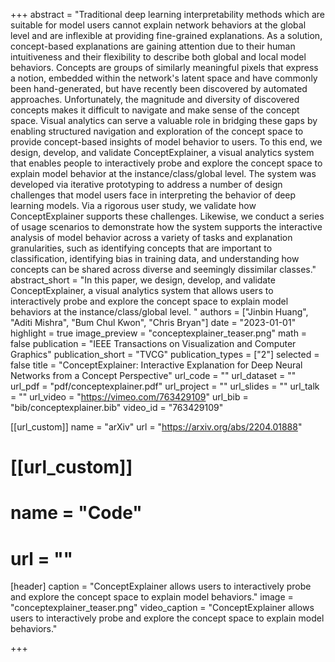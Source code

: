 +++
abstract = "Traditional deep learning interpretability methods which are suitable for model users cannot explain network behaviors at the global level and are inflexible at providing fine-grained explanations. As a solution, concept-based explanations are gaining attention due to their human intuitiveness and their flexibility to describe both global and local model behaviors. Concepts are groups of similarly meaningful pixels that express a notion, embedded within the network's latent space and have commonly been hand-generated, but have recently been discovered by automated approaches. Unfortunately, the magnitude and diversity of discovered concepts makes it difficult to navigate and make sense of the concept space. Visual analytics can serve a valuable role in bridging these gaps by enabling structured navigation and exploration of the concept space to provide concept-based insights of model behavior to users. To this end, we design, develop, and validate ConceptExplainer, a visual analytics system that enables people to interactively probe and explore the concept space to explain model behavior at the instance/class/global level. The system was developed via iterative prototyping to address a number of design challenges that model users face in interpreting the behavior of deep learning models. Via a rigorous user study, we validate how ConceptExplainer supports these challenges. Likewise, we conduct a series of usage scenarios to demonstrate how the system supports the interactive analysis of model behavior across a variety of tasks and explanation granularities, such as identifying concepts that are important to classification, identifying bias in training data, and understanding how concepts can be shared across diverse and seemingly dissimilar classes."
abstract_short = "In this paper, we design, develop, and validate ConceptExplainer, a visual analytics system that allows users to interactively probe and explore the concept space to explain model behaviors at the instance/class/global level. "
authors = ["Jinbin Huang", "Aditi Mishra", "Bum Chul Kwon", "Chris Bryan"]
date = "2023-01-01"
highlight = true
image_preview = "conceptexplainer_teaser.png"
math = false
publication = "IEEE Transactions on Visualization and Computer Graphics"
publication_short = "TVCG"
publication_types = ["2"]
selected = false
title = "ConceptExplainer: Interactive Explanation for Deep Neural Networks from a Concept Perspective"
url_code = ""
url_dataset = ""
url_pdf = "pdf/conceptexplainer.pdf"
url_project = ""
url_slides = ""
url_talk = ""
url_video = "https://vimeo.com/763429109"
url_bib = "bib/conceptexplainer.bib"
video_id = "763429109"

[[url_custom]]
name = "arXiv"
url = "https://arxiv.org/abs/2204.01888"

# [[url_custom]]
# name = "Code"
# url = ""

[header]
  caption = "ConceptExplainer allows users to interactively probe and explore the concept space to explain model behaviors."
  image = "conceptexplainer_teaser.png"
  video_caption = "ConceptExplainer allows users to interactively probe and explore the concept space to explain model behaviors."

+++